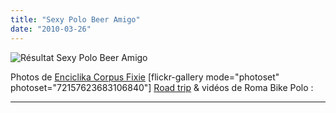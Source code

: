 ```yaml
---
title: "Sexy Polo Beer Amigo"
date: "2010-03-26"
---
```


![](http://www.guidoline.com/wp-content/uploads/2010/03/spb_resultat.jpg "Résultat Sexy Polo Beer Amigo")

Photos de [Enciclika Corpus Fixie](http://corpusfixie.wordpress.com/) \[flickr-gallery mode="photoset" photoset="72157623683106840"\] [Road trip](http://romabikepolo.org/laspirina-non-chiede-scusa-aspirina-doesnt-apologize) & vidéos de Roma Bike Polo :

* * *
